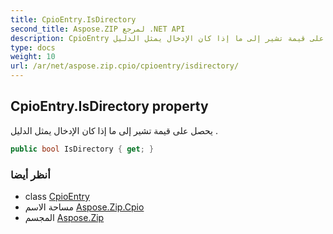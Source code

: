 ```yaml
---
title: CpioEntry.IsDirectory
second_title: Aspose.ZIP لمرجع .NET API
description: CpioEntry ملكية. يحصل على قيمة تشير إلى ما إذا كان الإدخال يمثل الدليل .
type: docs
weight: 10
url: /ar/net/aspose.zip.cpio/cpioentry/isdirectory/
---
```

## CpioEntry.IsDirectory property

يحصل على قيمة تشير إلى ما إذا كان الإدخال يمثل الدليل .

```csharp
public bool IsDirectory { get; }
```

### أنظر أيضا

* class [CpioEntry](../)
* مساحة الاسم [Aspose.Zip.Cpio](../../cpioentry/)
* المجسم [Aspose.Zip](../../../)


